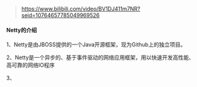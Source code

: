 > https://www.bilibili.com/video/BV1DJ411m7NR?seid=10764657785049969526

#### Netty的介绍

1、Netty是由JBOSS提供的一个Java开源框架，现为Github上的独立项目。

2、Netty是一个异步的、基于事件驱动的网络应用框架，用以快速开发高性能、高可靠的网络IO程序

3、